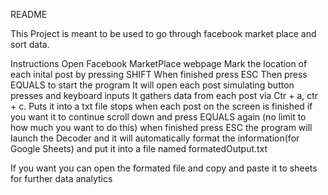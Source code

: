 README

This Project is meant to be used to go through facebook market place and sort data. 

Instructions 
  Open Facebook MarketPlace webpage 
  Mark the location of each inital post by pressing SHIFT 
  When finished press ESC
  Then press EQUALS to start the program
  It will open each post simulating button presses and keyboard inputs
  It gathers data from each post via Ctr + a, ctr + c.
  Puts it into a txt file
  stops when each post on the screen is finished
  if you want it to continue scroll down and press EQUALS again (no limit to how much you want to do this)
  when finished press ESC
  the program will launch the Decoder and it will automatically format the information(for Google Sheets) and put it into a file named formatedOutput.txt

If you want you can open the formated file and copy and paste it to sheets for further data analytics 
  
